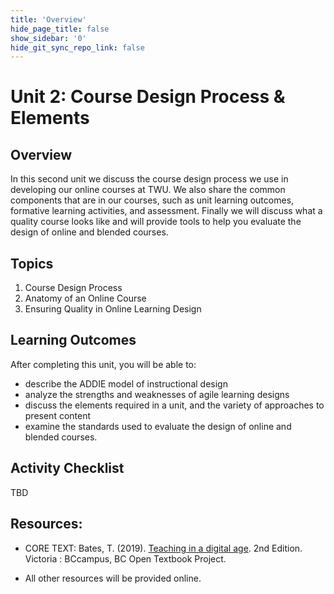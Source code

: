 ```yaml
---
title: 'Overview'
hide_page_title: false
show_sidebar: '0'
hide_git_sync_repo_link: false
---
```

# Unit 2: Course Design Process & Elements
## Overview
In this second unit we discuss the course design process we use in developing our online courses at TWU.  We also share the common components that are in our courses, such as unit learning outcomes, formative learning activities, and assessment.  Finally we will discuss what a quality course looks like and will provide tools to help you evaluate the design of online and blended courses.


## Topics
1. Course Design Process
1. Anatomy of an Online Course
1. Ensuring Quality in Online Learning Design



## Learning Outcomes
After completing this unit, you will be able to:
 - describe the ADDIE model of instructional design
 - analyze the strengths and weaknesses of agile learning designs
 - discuss the elements required in a unit, and the variety of approaches to present content
 - examine the standards used to evaluate the design of online and blended courses.  



## Activity Checklist

TBD

## Resources:
- CORE TEXT: Bates, T. (2019). [Teaching in a digital age](https://pressbooks.bccampus.ca/teachinginadigitalagev2/). 2nd Edition. Victoria : BCcampus, BC Open Textbook Project. 

- All other resources will be provided online.
